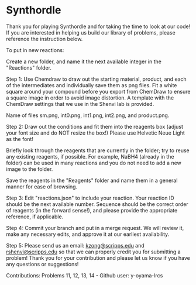 # Synthordle
Thank you for playing Synthordle and for taking the time to look at our code! If you are interested in helping us build our library of problems, please reference the instruction below. 


To put in new reactions:

Create a new folder, and name it the next available integer in the "Reactions" folder.

Step 1:
Use Chemdraw to draw out the starting material, product, and each of the intermediates and individually save them as png files. Fit a white square around your compound before you export from ChemDraw to ensure a square image in order to avoid image distortion. A template with the ChemDraw settings that we use in the Shenvi lab is provided. 

Name of files sm.png, int0.png, int1.png, int2.png, and product.png. 

Step 2:
Draw out the conditions and fit them into the reagents box (adjust your font size and do NOT resize the box!) Please use Helvetic Neue Light as the font!

Briefly look through the reagents that are currently in the folder; try to reuse any existing reagents, if possible. For example, NaBH4 (already in the folder) can be used in many reactions and you do not need to add a new image to the folder.

Save the reagents in the "Reagents" folder and name them in a general manner for ease of browsing. 

Step 3: 
Edit "reactions.json" to include your reaction. Your reaction ID should be the next available number. Sequence should be the correct order of reagents (in the forward sense!), and please provide the appropriate reference, if applicable. 

Step 4: Commit your branch and put in a merge request. We will review it, make any necessary edits, and approve it at our earliest availability.

Step 5:
Please send us an email: kzong@scripps.edu and rshenvi@scripps.edu so that we can properly credit you for submitting a problem! Thank you for your contribution and please let us know if you have any questions or suggestions!


Contributions:
Problems 11, 12, 13, 14 -  Github user: y-oyama-lrcs


